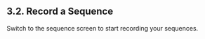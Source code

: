 ---
---

## 3.2. Record a Sequence

Switch to the sequence screen to start recording your sequences. 